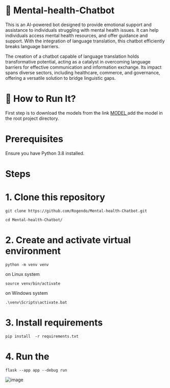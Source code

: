 # 🧠 Mental-health-Chatbot
This is an AI-powered bot designed to provide emotional support and assistance to individuals struggling with mental health issues. It can help individuals access mental health resources, and offer guidance and support. With the integration of language translation, this chatbot efficiently breaks language barriers.

The creation of a chatbot capable of language translation holds transformative potential, acting as a catalyst in overcoming language barriers for effective communication and information exchange. Its impact spans diverse sectors, including healthcare, commerce, and governance, offering a versatile solution to bridge linguistic gaps.

# 🚀 How to Run It?

First step is to download the models from the link <a href="https://drive.google.com/drive/folders/1ybwgK1XNG1wd8As0m9vjMdQfHmD6E9uk?usp=sharing"> MODEL </a> add the model in the root project directory.

# Prerequisites
Ensure you have Python 3.8 installed.

# Steps

# 1. Clone this repository

```
git clone https://github.com/Rogendo/Mental-health-Chatbot.git
```
```
cd Mental-health-Chatbot/
```

# 2. Create and activate virtual environment 

```
python -m venv venv
```
on Linux system
```
source venv/bin/activate
```
on Windows system
```
.\venv\Scripts\activate.bat
```
# 3. Install requirements

```
pip install  -r requirements.txt
```

# 4. Run the 
```
flask --app app --debug run

```


![image](https://user-images.githubusercontent.com/62094358/221975328-2c9500a6-d551-4704-8544-e60e449bcdda.png)
